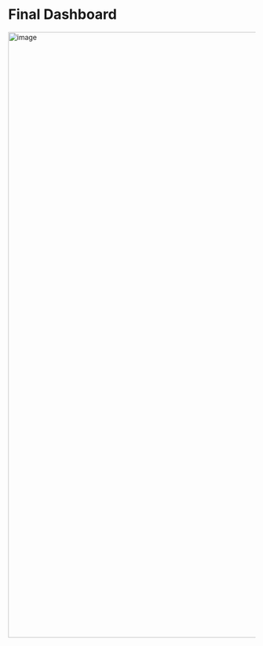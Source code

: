 # Final Dashboard

<img width="1233" alt="image" src="https://github.com/user-attachments/assets/20fb5e13-bda6-4ff9-9254-5dce75a020fb">

